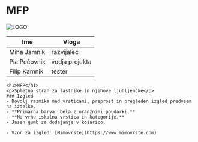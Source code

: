 # MFP

![LOGO](https://upload.wikimedia.org/wikipedia/commons/a/ab/Logo_TV_2015.png)

| Ime | Vloga |
|-|-|
| Miha Jamnik | razvijalec |
| Pia Pečovnik | vodja projekta |
| Filip Kamnik | tester |

```
<h1>MFP</h1>
<p>Spletna stran za lastnike in njihove ljubljenčke</p>
### Izgled
- Dovolj razmika med vrsticami, preprost in pregleden izgled predvsem na izdelke.
- **Primarna barva: bela z oranžnimi poudarki.**
- **Na vrhu iskalna vrstica in kategorije.**
- Jasen gumb za dodajanje v košarico.

- Vzor za izgled: [Mimovrste](https://www.mimovrste.com)
  

